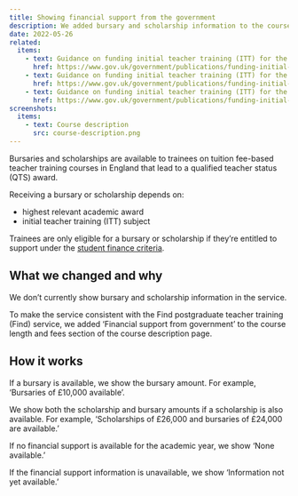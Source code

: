 ```yaml
---
title: Showing financial support from the government
description: We added bursary and scholarship information to the course length and fees section of the course description page
date: 2022-05-26
related:
  items:
    - text: Guidance on funding initial teacher training (ITT) for the academic year 2022 to 2023
      href: https://www.gov.uk/government/publications/funding-initial-teacher-training-itt/funding-initial-teacher-training-itt-academic-year-2022-to-2023
    - text: Guidance on funding initial teacher training (ITT) for the academic year 2021 to 2022
      href: https://www.gov.uk/government/publications/funding-initial-teacher-training-itt/funding-initial-teacher-training-itt-academic-year-2021-to-2022
    - text: Guidance on funding initial teacher training (ITT) for the academic year 2020 to 2021
      href: https://www.gov.uk/government/publications/funding-initial-teacher-training-itt/funding-initial-teacher-training-itt-academic-year-2020-to-2021
screenshots:
  items:
    - text: Course description
      src: course-description.png
---
```


Bursaries and scholarships are available to trainees on tuition fee-based teacher training courses in England that lead to a qualified teacher status (QTS) award.

Receiving a bursary or scholarship depends on:

- highest relevant academic award
- initial teacher training (ITT) subject

Trainees are only eligible for a bursary or scholarship if they’re entitled to support under the [student finance criteria](https://www.gov.uk/student-finance/who-qualifies).

## What we changed and why

We don’t currently show bursary and scholarship information in the service.

To make the service consistent with the Find postgraduate teacher training (Find) service, we added ‘Financial support from government’ to the course length and fees section of the course description page.

## How it works

If a bursary is available, we show the bursary amount. For example, ‘Bursaries of £10,000 available’.

We show both the scholarship and bursary amounts if a scholarship is also available. For example, ‘Scholarships of £26,000 and bursaries of £24,000 are available.’

If no financial support is available for the academic year, we show ‘None available.’

If the financial support information is unavailable, we show ‘Information not yet available.’
